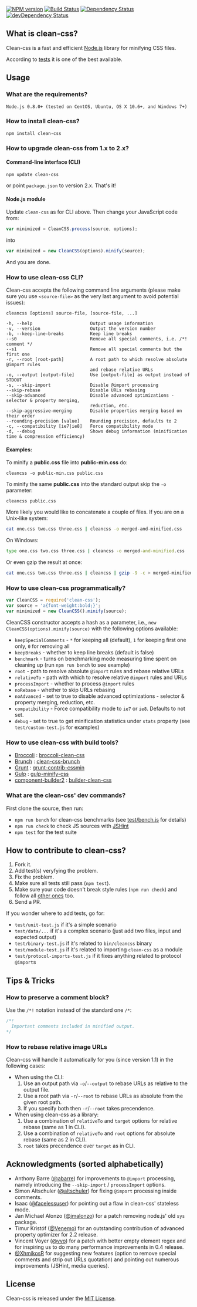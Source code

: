 [![NPM version](https://badge.fury.io/js/clean-css.svg)](https://badge.fury.io/js/clean-css)
[![Build Status](https://secure.travis-ci.org/GoalSmashers/clean-css.svg)](https://travis-ci.org/GoalSmashers/clean-css)
[![Dependency Status](https://david-dm.org/GoalSmashers/clean-css.svg?theme=shields.io)](https://david-dm.org/GoalSmashers/clean-css)
[![devDependency Status](https://david-dm.org/GoalSmashers/clean-css/dev-status.svg?theme=shields.io)](https://david-dm.org/GoalSmashers/clean-css#info=devDependencies)

## What is clean-css?

Clean-css is a fast and efficient [Node.js](http://nodejs.org/) library for minifying CSS files.

According to [tests](http://goalsmashers.github.io/css-minification-benchmark/) it is one of the best available.


## Usage

### What are the requirements?

```
Node.js 0.8.0+ (tested on CentOS, Ubuntu, OS X 10.6+, and Windows 7+)
```

### How to install clean-css?

```
npm install clean-css
```

### How to upgrade clean-css from 1.x to 2.x?

#### Command-line interface (CLI)

```
npm update clean-css
```

or point `package.json` to version 2.x. That's it!

#### Node.js module

Update `clean-css` as for CLI above.
Then change your JavaScript code from:

```js
var minimized = CleanCSS.process(source, options);
```

into

```js
var minimized = new CleanCSS(options).minify(source);
```

And you are done.

### How to use clean-css CLI?

Clean-css accepts the following command line arguments (please make sure
you use `<source-file>` as the very last argument to avoid potential issues):

```
cleancss [options] source-file, [source-file, ...]

-h, --help                      Output usage information
-v, --version                   Output the version number
-b, --keep-line-breaks          Keep line breaks
--s0                            Remove all special comments, i.e. /*! comment */
--s1                            Remove all special comments but the first one
-r, --root [root-path]          A root path to which resolve absolute @import rules
                                and rebase relative URLs
-o, --output [output-file]      Use [output-file] as output instead of STDOUT
-s, --skip-import               Disable @import processing
--skip-rebase                   Disable URLs rebasing
--skip-advanced                 Disable advanced optimizations - selector & property merging,
                                reduction, etc.
--skip-aggressive-merging       Disable properties merging based on their order
--rounding-precision [value]    Rounding precision, defaults to 2
-c, --compatibility [ie7|ie8]   Force compatibility mode
-d, --debug                     Shows debug information (minification time & compression efficiency)
```

#### Examples:

To minify a **public.css** file into **public-min.css** do:

```
cleancss -o public-min.css public.css
```

To minify the same **public.css** into the standard output skip the `-o` parameter:

```
cleancss public.css
```

More likely you would like to concatenate a couple of files.
If you are on a Unix-like system:

```bash
cat one.css two.css three.css | cleancss -o merged-and-minified.css
```

On Windows:

```bat
type one.css two.css three.css | cleancss -o merged-and-minified.css
```

Or even gzip the result at once:

```bash
cat one.css two.css three.css | cleancss | gzip -9 -c > merged-minified-and-gzipped.css.gz
```

### How to use clean-css programmatically?

```js
var CleanCSS = require('clean-css');
var source = 'a{font-weight:bold;}';
var minimized = new CleanCSS().minify(source);
```

CleanCSS constructor accepts a hash as a parameter, i.e.,
`new CleanCSS(options).minify(source)` with the following options available:

* `keepSpecialComments` - `*` for keeping all (default), `1` for keeping first one only, `0` for removing all
* `keepBreaks` - whether to keep line breaks (default is false)
* `benchmark` - turns on benchmarking mode measuring time spent on cleaning up
  (run `npm run bench` to see example)
* `root` - path to resolve absolute `@import` rules and rebase relative URLs
* `relativeTo` - path with which to resolve relative `@import` rules and URLs
* `processImport` - whether to process `@import` rules
* `noRebase` - whether to skip URLs rebasing
* `noAdvanced` - set to true to disable advanced optimizations - selector & property merging, reduction, etc.
* `compatibility` - Force compatibility mode to `ie7` or `ie8`. Defaults to not set.
* `debug` - set to true to get minification statistics under `stats` property (see `test/custom-test.js` for examples)

### How to use clean-css with build tools?

* [Broccoli](https://github.com/broccolijs/broccoli#broccoli) : [broccoli-clean-css](https://github.com/shinnn/broccoli-clean-css)
* [Brunch](http://brunch.io/) : [clean-css-brunch](https://github.com/brunch/clean-css-brunch)
* [Grunt](http://gruntjs.com) : [grunt-contrib-cssmin](https://github.com/gruntjs/grunt-contrib-cssmin)
* [Gulp](http://gulpjs.com/) : [gulp-minify-css](https://github.com/jonathanepollack/gulp-minify-css)
* [component-builder2](https://github.com/component/builder2.js) : [builder-clean-css](https://github.com/poying/builder-clean-css)

### What are the clean-css' dev commands?

First clone the source, then run:

* `npm run bench` for clean-css benchmarks (see [test/bench.js](https://github.com/GoalSmashers/clean-css/blob/master/test/bench.js) for details)
* `npm run check` to check JS sources with [JSHint](https://github.com/jshint/jshint/)
* `npm test` for the test suite

## How to contribute to clean-css?

1. Fork it.
2. Add test(s) veryfying the problem.
3. Fix the problem.
4. Make sure all tests still pass (`npm test`).
5. Make sure your code doesn't break style rules (`npm run check`) and follow all [other ones](https://github.com/GoalSmashers/clean-css/wiki/Style-Guide) too.
6. Send a PR.

If you wonder where to add tests, go for:

* `test/unit-test.js` if it's a simple scenario
* `test/data/...` if it's a complex scenario (just add two files, input and expected output)
* `test/binary-test.js` if it's related to `bin/cleancss` binary
* `test/module-test.js` if it's related to importing `clean-css` as a module
* `test/protocol-imports-test.js` if it fixes anything related to protocol `@import`s

## Tips & Tricks

### How to preserve a comment block?

Use the `/*!` notation instead of the standard one `/*`:

```css
/*!
  Important comments included in minified output.
*/
```

### How to rebase relative image URLs

Clean-css will handle it automatically for you (since version 1.1) in the following cases:

* When using the CLI:
  1. Use an output path via `-o`/`--output` to rebase URLs as relative to the output file.
  2. Use a root path via `-r`/`--root` to rebase URLs as absolute from the given root path.
  3. If you specify both then `-r`/`--root` takes precendence.
* When using clean-css as a library:
  1. Use a combination of `relativeTo` and `target` options for relative rebase (same as 1 in CLI).
  2. Use a combination of `relativeTo` and `root` options for absolute rebase (same as 2 in CLI).
  3. `root` takes precendence over `target` as in CLI.

## Acknowledgments (sorted alphabetically)

* Anthony Barre ([@abarre](https://github.com/abarre)) for improvements to
  `@import` processing, namely introducing the `--skip-import` /
  `processImport` options.
* Simon Altschuler ([@altschuler](https://github.com/altschuler)) for fixing
  `@import` processing inside comments.
* Isaac ([@facelessuser](https://github.com/facelessuser)) for pointing out
  a flaw in clean-css' stateless mode.
* Jan Michael Alonzo ([@jmalonzo](https://github.com/jmalonzo)) for a patch
  removing node.js' old `sys` package.
* Timur Kristóf ([@Venemo](https://github.com/Venemo)) for an outstanding
  contribution of advanced property optimizer for 2.2 release.
* Vincent Voyer ([@vvo](https://github.com/vvo)) for a patch with better
  empty element regex and for inspiring us to do many performance improvements
  in 0.4 release.
* [@XhmikosR](https://github.com/XhmikosR) for suggesting new features
  (option to remove special comments and strip out URLs quotation) and
  pointing out numerous improvements (JSHint, media queries).

## License

Clean-css is released under the [MIT License](https://github.com/GoalSmashers/clean-css/blob/master/LICENSE).

